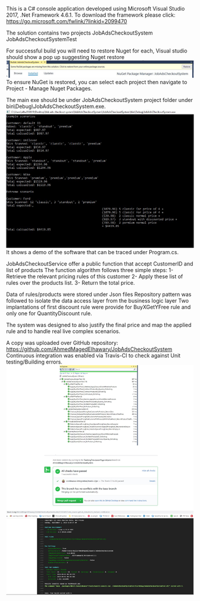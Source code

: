 This is a C# console application developed using Microsoft Visual Studio 2017, .Net Framework 4.6.1.
To download the framework please click: https://go.microsoft.com/fwlink/?linkid=2099470

The solution contains two projects
JobAdsCheckoutSystem
JobAdsCheckoutSystemTest

For successful build you will need to restore Nuget for each, Visual studio should show a pop up suggesting Nuget restore
![Screenshot](NuGet.JPG)
To ensure NuGet is restored, you can select each project then navigate to Project - Manage Nuget Packages.

The main exe should be under JobAdsCheckoutSystem project folder under bin\Debug\JobAdsCheckoutSystem.exe.
![Screenshot](Demo.JPG)
It shows a demo of the software that can be traced under Program.cs.


JobAdsCheckoutService offer a public function that accept CustomerID and list of products
The function algorithm follows three simple steps:
1- Retrieve the relevant pricing rules of this customer 
2- Apply these list of rules over the products list.
3- Return the total price.

Data of rules/products were stored under Json files
Repository pattern was followed to isolate the data access layer from the business logic layer
Two implantations of first discount rule were provide for BuyXGetYFree rule and only one for QuantityDiscount rule.

The system was designed to also justify the final price and map the applied rule and to handle real live complex scenarios. 


A copy was uploaded over GitHub repository: https://github.com/AhmedMagedElhawary/JobAdsCheckoutSystem
Continuous integration was enabled via Travis-CI to check against Unit testing/Building errors.
![Screenshot](ContinuousIntegration.jpg)